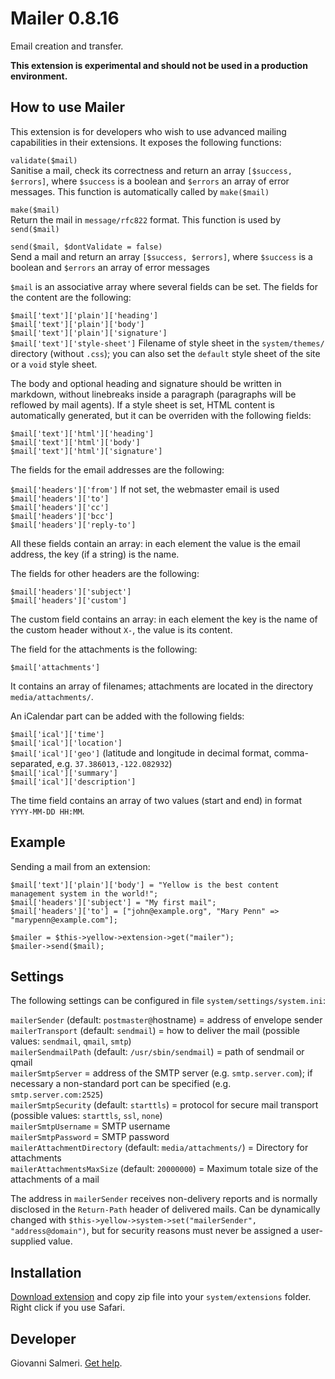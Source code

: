 # Mailer 0.8.16

Email creation and transfer.

**This extension is experimental and should not be used in a production environment.**

## How to use Mailer

This extension is for developers who wish to use advanced mailing capabilities in their extensions. It exposes the following functions:

`validate($mail)`  
Sanitise a mail, check its correctness and return an array `[$success, $errors]`, where `$success` is a boolean and `$errors` an array of error messages. This function is automatically called by `make($mail)`

`make($mail)`  
Return the mail in `message/rfc822` format. This function is used by `send($mail)`

`send($mail, $dontValidate = false)`  
Send a mail and return an array `[$success, $errors]`, where `$success` is a boolean and `$errors` an array of error messages

`$mail` is an associative array where several fields can be set. The fields for the content are the following:

`$mail['text']['plain']['heading']`  
`$mail['text']['plain']['body']`  
`$mail['text']['plain']['signature']`  
`$mail['text']['style-sheet']` Filename of style sheet in the `system/themes/` directory (without `.css`); you can also set the `default` style sheet of the site or a `void` style sheet.

The body and optional heading and signature should be written in markdown, without linebreaks inside a paragraph (paragraphs will be reflowed by mail agents). If a style sheet is set, HTML content is automatically generated, but it can be overriden with the following fields:

`$mail['text']['html']['heading']`  
`$mail['text']['html']['body']`  
`$mail['text']['html']['signature']`  

The fields for the email addresses are the following:

`$mail['headers']['from']` If not set, the webmaster email is used  
`$mail['headers']['to']`  
`$mail['headers']['cc']`  
`$mail['headers']['bcc']`  
`$mail['headers']['reply-to']`  

All these fields contain an array: in each element the value is the email address, the key (if a string) is the name.

The fields for other headers are the following:

`$mail['headers']['subject']`  
`$mail['headers']['custom']`  

The custom field contains an array: in each element the key is the name of the custom header without `X-`, the value is its content.

The field for the attachments is the following:

`$mail['attachments']`  

It contains an array of filenames; attachments are located in the directory `media/attachments/`.

An iCalendar part can be added with the following fields:

`$mail['ical']['time']`  
`$mail['ical']['location']`  
`$mail['ical']['geo']` (latitude and longitude in decimal format, comma-separated, e.g. `37.386013,-122.082932`)  
`$mail['ical']['summary']`  
`$mail['ical']['description']`  

The time field contains an array of two values (start and end) in format `YYYY-MM-DD HH:MM`.

## Example

Sending a mail from an extension:

```
$mail['text']['plain']['body'] = "Yellow is the best content management system in the world!";
$mail['headers']['subject'] = "My first mail";
$mail['headers']['to'] = ["john@example.org", "Mary Penn" => "marypenn@example.com"];

$mailer = $this->yellow->extension->get("mailer");
$mailer->send($mail);
```

## Settings

The following settings can be configured in file `system/settings/system.ini`:

`mailerSender` (default:  `postmaster@`hostname) =  address of envelope sender  
`mailerTransport` (default:  `sendmail`) =  how to deliver the mail (possible values: `sendmail`, `qmail`, `smtp`)  
`mailerSendmailPath` (default:  `/usr/sbin/sendmail`) = path of sendmail or qmail  
`mailerSmtpServer` = address of the SMTP server (e.g. `smtp.server.com`); if necessary a non-standard port can be specified (e.g. `smtp.server.com:2525`)  
`mailerSmtpSecurity` (default:  `starttls`) = protocol for secure mail transport (possible values: `starttls`,  `ssl`, `none`)  
`mailerSmtpUsername` = SMTP username  
`mailerSmtpPassword` = SMTP password  
`mailerAttachmentDirectory` (default:  `media/attachments/`) = Directory for attachments  
`mailerAttachmentsMaxSize` (default:  `20000000`) = Maximum totale size of the attachments of a mail  

The address in `mailerSender` receives non-delivery reports and is normally disclosed in the `Return-Path` header of delivered mails. Can be dynamically changed with `$this->yellow->system->set("mailerSender", "address@domain")`, but for security reasons must never be assigned a user-supplied value.

## Installation

[Download extension](https://github.com/GiovanniSalmeri/yellow-mailer/archive/master.zip) and copy zip file into your `system/extensions` folder. Right click if you use Safari.

## Developer

Giovanni Salmeri. [Get help](https://github.com/GiovanniSalmeri/yellow-mailer/issues).
